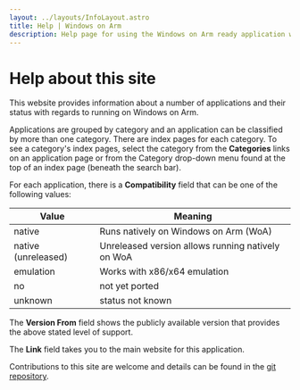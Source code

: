 ```yaml
---
layout: ../layouts/InfoLayout.astro
title: Help | Windows on Arm
description: Help page for using the Windows on Arm ready application website.
---
```


# Help about this site

This website provides information about a number of applications and their status with regards to running on Windows on Arm.

Applications are grouped by category and an application can be classified by more than one category. There are index pages for each category. To see a category's index pages, select the category from the **Categories** links on an application page or from the Category drop-down menu found at the top of an index page (beneath the search bar).

For each application, there is a **Compatibility** field that can be one of the following values:

| Value               | Meaning                                           |
| ------------------- | ------------------------------------------------- |
| native              | Runs natively on Windows on Arm (WoA)             |
| native (unreleased) | Unreleased version allows running natively on WoA |
| emulation           | Works with x86/x64 emulation                      |
| no                  | not yet ported                                    |
| unknown             | status not known                                  |

The **Version From** field shows the publicly available version that provides the above stated level of support.

The **Link** field takes you to the main website for this application.

Contributions to this site are welcome and details can be found in the [git repository](https://github.com/Linaro/works-on-woa).
